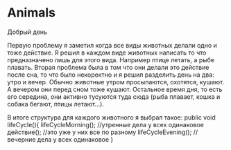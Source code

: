 # Animals

Добрый день

Первую проблему я заметил когда все виды животных делали одно и тоже действие. Я решил в каждом виде животных написать то что предназначено лишь для этого вида. Например птице летать, а рыбе плавать. Вторая проблема была в том что они делали это действие после сна, то что было некоректно и я решил разделить день на два: утро и вечер. Обычно животные утром просыпаются, охотятся, кушают. А вечером они перед сном тоже кушают. Остальное время дня, то есть его середина, они активно тусуются туда сюда (рыба плавает, кошка и собака бегают, птицы летают...). 

В итоге структура для каждого животного я выбрал такое:
public void lifeCycle(){
  lifeCycleMorning(); //утренные дела у всех одинаковое
  действие(); //это уже у них все по разному
  lifeCycleEvening(); //вечерние дела у всех одинаковое
}
